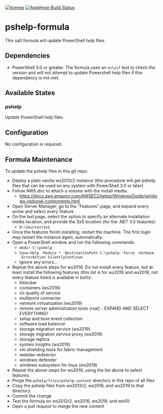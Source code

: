 [![license](https://img.shields.io/github/license/MetroStar/pshelp-formula.svg)](./LICENSE)
[![AppVeyor Build Status](https://ci.appveyor.com/api/projects/status/github/MetroStar/pshelp-formula?branch=master&svg=true)](https://ci.appveyor.com/project/MetroStar/pshelp-formula)

# pshelp-formula

This salt formula will update PowerShell help files.

## Dependencies
-   PowerShell 3.0 or greater. The formula uses an `onlyif` test to check the
    version and will not attempt to update Powershell help files if this
    dependency is not met.

## Available States

### pshelp

Update PowerShell help files.

## Configuration
No configuration is required.

## Formula Maintenance

To update the pshelp files in this git repo:

-   Deploy a plain vanilla ws2012r2 instance (this procedure will get pshelp
    files that can be used on any system with PowerShell 3.0 or later)
-   Follow AWS doc to attach a volume with the install media:
    -   <https://docs.aws.amazon.com/AWSEC2/latest/WindowsGuide/windows-optional-components.html>
-   Open Server Manager, go to the "Features" page, and expand every arrow and
    select every feature
-   On the last page, select the option to specify an alternate installation media
    location, and provide the SxS location (for the .NET 3.5 features):
    -   `D:\Sources\SxS`
-   Once the features finish installing, restart the machine. The first login
    may restart the instance again, automatically.
-   Open a PowerShell window and run the following commands:
    -   `mkdir C:\pshelp`
    -   `Save-Help -Module * -DestinationPath C:\pshelp -Force -Verbose -ErrorAction SilentlyContinue`
    -   Ignore any errors...
-   Repeat the above steps for ws2016. Do not install every feature, but at least
    install the following features (this list is for ws2016 and ws2019, not every
    feature listed is available in both):
    -   bitlocker
    -   containers (ws2016)
    -   i/o quality of service
    -   multipoint connector
    -   network virtualization (ws2019)
    -   remote server administration tools (rsat) - EXPAND AND SELECT EVERYTHING!
    -   setup and boot event collection
    -   software load balancer
    -   storage migration service (ws2019)
    -   storage migration service proxy (ws2019)
    -   storage replica
    -   system insights (ws2019)
    -   vm shielding tools for fabric management
    -   webdav redirector
    -   windows defender
    -   windows subsystem for linux (ws2019)
-   Repeat the above steps for ws2019, using the list above to select features.
-   Purge the `pshelp/files/pshelp-content` directory in this repo of all files
-   Copy the pshelp files from ws2012r2, ws2016, and ws2019 to that directory
-   Commit the change
-   Test the formula on ws2012r2, ws2016, ws2019, and win10
-   Open a pull request to merge the new content
